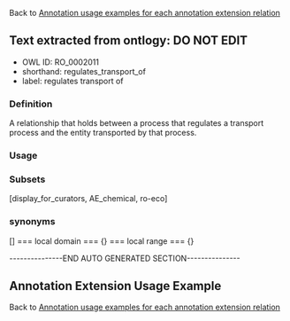 Back to [Annotation usage examples for each annotation extension relation](http://wiki.geneontology.org/index.php/Annotation_usage_examples_for_each_annotation_extension_relation)

## Text extracted from ontlogy: DO NOT EDIT
* OWL ID: RO_0002011
* shorthand: regulates_transport_of
* label: regulates transport of
### Definition
A relationship that holds between a  process that regulates a transport process and the entity transported by that process.
### Usage

### Subsets
[display_for_curators, AE_chemical, ro-eco]
### synonyms
[]
=== local domain ===
{}
=== local range ===
{}

---------------END AUTO GENERATED SECTION---------------


Annotation Extension Usage Example
----------------------------------

Back to [Annotation usage examples for each annotation extension relation](http://wiki.geneontology.org/index.php/Annotation_usage_examples_for_each_annotation_extension_relation)
